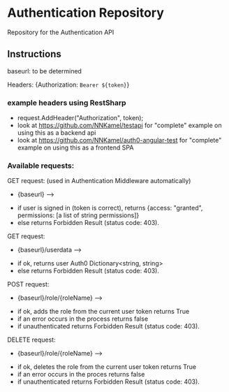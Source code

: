 # Authentication Repository

Repository for the Authentication API

## Instructions

baseurl: to be determined

Headers: {Authorization: `Bearer ${token}`}

### example headers using RestSharp

- request.AddHeader("Authorization", token);
- look at https://github.com/NNKamel/testapi for "complete" example on using this as a backend api
- look at https://github.com/NNKamel/auth0-angular-test for "complete" example on using this as a frontend SPA

### Available requests:

GET request: (used in Authentication Middleware automatically)

- {baseurl} -->

* if user is signed in (token is correct), returns {access: "granted", permissions: [a list of string permissions]}
* else returns Forbidden Result (status code: 403).

GET request:

- {baseurl}/userdata -->

* if ok, returns user Auth0 Dictionary<string, string>
* else returns Forbidden Result (status code: 403).

POST request:

- {baseurl}/role/{roleName} -->

* if ok, adds the role from the current user token returns True
* if an error occurs in the process returns false
* if unauthenticated returns Forbidden Result (status code: 403).

DELETE request:

- {baseurl}/role/{roleName} -->

* if ok, deletes the role from the current user token returns True
* if an error occurs in the proces returns false
* if unauthenticated returns Forbidden Result (status code: 403).
